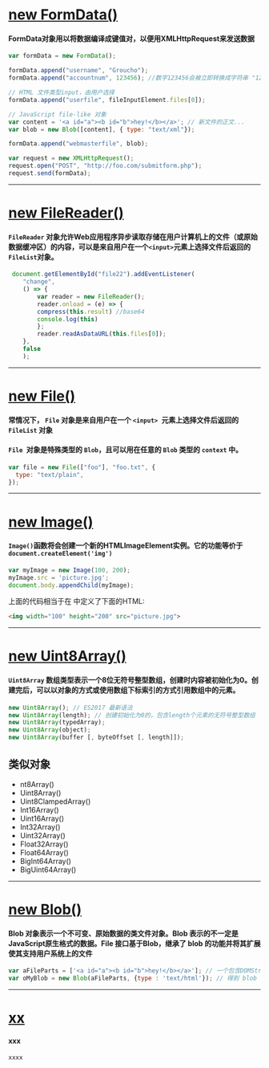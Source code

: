 # [new FormData()](https://developer.mozilla.org/zh-CN/docs/Web/API/FormData/Using_FormData_Objects)
#### FormData对象用以将数据编译成键值对，以便用XMLHttpRequest来发送数据
```javascript
var formData = new FormData();

formData.append("username", "Groucho");
formData.append("accountnum", 123456); //数字123456会被立即转换成字符串 "123456"

// HTML 文件类型input，由用户选择
formData.append("userfile", fileInputElement.files[0]);

// JavaScript file-like 对象
var content = '<a id="a"><b id="b">hey!</b></a>'; // 新文件的正文...
var blob = new Blob([content], { type: "text/xml"});

formData.append("webmasterfile", blob);

var request = new XMLHttpRequest();
request.open("POST", "http://foo.com/submitform.php");
request.send(formData);
```
___
# [new FileReader()](https://developer.mozilla.org/zh-CN/docs/Web/API/FileReader)
#### `FileReader` 对象允许Web应用程序异步读取存储在用户计算机上的文件（或原始数据缓冲区）的内容，可以是来自用户在一个`<input>`元素上选择文件后返回的`FileList`对象。
```javascript
 document.getElementById("file22").addEventListener(
    "change",
    () => {
        var reader = new FileReader();
        reader.onload = (e) => {
        compress(this.result) //base64
        console.log(this)
        };
        reader.readAsDataURL(this.files[0]);
    },
    false
    );
```


___
# [new File()](https://developer.mozilla.org/zh-CN/docs/Web/API/File)
#### 常情况下， `File` 对象是来自用户在一个 `<input> `元素上选择文件后返回的 `FileList` 对象
#### `File `对象是特殊类型的 `Blob`，且可以用在任意的 `Blob` 类型的 `context` 中。
```javascript
var file = new File(["foo"], "foo.txt", {
  type: "text/plain",
});
```


___
# [new Image()](https://developer.mozilla.org/zh-CN/docs/Web/API/HTMLImageElement/Image)
#### `Image()`函数将会创建一个新的HTMLImageElement实例。它的功能等价于 `document.createElement('img')`
```javascript
var myImage = new Image(100, 200);
myImage.src = 'picture.jpg';
document.body.appendChild(myImage);
```
上面的代码相当于在 <body>中定义了下面的HTML:
```html
<img width="100" height="200" src="picture.jpg">
```


___
# [new Uint8Array()](https://developer.mozilla.org/zh-CN/docs/Web/JavaScript/Reference/Global_Objects/Uint8Array)
#### `Uint8Array` 数组类型表示一个8位无符号整型数组，创建时内容被初始化为0。创建完后，可以以对象的方式或使用数组下标索引的方式引用数组中的元素。
```javascript
new Uint8Array(); // ES2017 最新语法
new Uint8Array(length); // 创建初始化为0的，包含length个元素的无符号整型数组
new Uint8Array(typedArray);
new Uint8Array(object);
new Uint8Array(buffer [, byteOffset [, length]]);
```
## 类似对象
* nt8Array()
* Uint8Array()
* Uint8ClampedArray()
* Int16Array()
* Uint16Array()
* Int32Array()
* Uint32Array()
* Float32Array()
* Float64Array()
* BigInt64Array()
* BigUint64Array()

___
# [new Blob()](https://developer.mozilla.org/zh-CN/docs/Web/API/Blob)
#### Blob 对象表示一个不可变、原始数据的类文件对象。Blob 表示的不一定是JavaScript原生格式的数据。File 接口基于Blob，继承了 blob 的功能并将其扩展使其支持用户系统上的文件
```javascript
var aFileParts = ['<a id="a"><b id="b">hey!</b></a>']; // 一个包含DOMString的数组
var oMyBlob = new Blob(aFileParts, {type : 'text/html'}); // 得到 blob
```

___
# [xx](xx)
#### xxx
```javascript
xxxx
```


